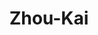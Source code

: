 ---
layout: home
title: Zhou-Kai

hero:
  name: Zhou-Kai
  text: 专注于系统运维与数据库运维
  tagline: 分享一些实用的小知识
  image:
    src: /img/redhat.png
    alt: 网站的 logo 图片
  actions:
    - theme: brand
      text: Linux
      link: /public/Linux/index
    - theme: brand
      text: MySQL
      link: /public/MySQL/index
features:
  - icon: 🐧
    title: Linux
    details: 主要分享一些企业版Linux相关内容
  - icon: 🐬
    title: MySQL
    details: 主要分享一些MySQL相关内容
  - icon: 👀
    title: Other
    details: 其他内容
---